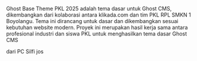 Ghost Base Theme PKL 2025 adalah tema dasar untuk Ghost CMS, dikembangkan dari kolaborasi antara klikada.com dan tim PKL RPL SMKN 1 Boyolangu. Tema ini dirancang untuk dasar dan dikembangkan sesuai kebutuhan website modern. Proyek ini merupakan hasil kerja sama antara profesional industri dan siswa PKL untuk menghasilkan tema dasar Ghost CMS

dari PC Silfi jos